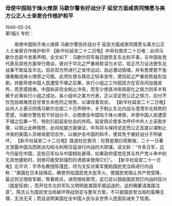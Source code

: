 ### 毋使中国陷于烽火燎原  马歇尔警告好战分子  延安方面咸表同情愿与美方公正人士亲密合作维护和平  

1946-05-24  
第1版()
专栏：

　　毋使中国陷于烽火燎原
    马歇尔警告好战分子
    延安方面咸表同情愿与美方公正人士亲密合作维护和平
    【新华社延安二十二日电】中央社南京二十日电：此间马歇尔总部今发表声明，全文如下：马歇尔将军每日就恢复东北和平事，与中国各党代表及其他方面举行商谈，彼对于华北之严重局势深为关切，现正尽力设法使东北战事不致延及华北。目前双方所进行之宣传运动，自必激动情绪，并有愈使若干急燥者酿成烽火燎原之可能。此项仇恨与猜忌之轻率宣传，使目前之严重局势益形加剧，并能导使中国人民遭受不堪之后果。执行小组之工作因双方在官兵间加强宣传，而至感困难，中国纵非完全制止冲突，而至少使其冲突局部化之努力则多半有赖于此等执行小组之成功，各小组中之美方代表，正以坚定而公正之努力，应付不仅包括艰难而且甘冒生命危险之局势，以谋改善现状。
    【新华社延安二十二日电】此间人士表示同情马歇尔总部二十日声明中，关于制止东北内战与澄清华北局势的愿望。马歇尔警告若干好战分子，企图使全中国陷于烽火燎原，并使中国人民遭受不堪之后果一节，特别引起延安社会的共鸣。延安舆论曾多次呼吁中外人士采取步骤，以阻止此种情势。此间权威方面保证，中共将与保持坚定而公正态度以谋制止冲突的美国人员继续密切合作，以维护全中国的和平，使其免于被好战分子所破坏。
    【新华社延安二十二日电】路透社伦敦讯：伦敦星期日观察报，二十一日著文泄露中国法西斯派勾结与利用日寇进行内战的大阴谋。该文称：“许多日军，迄今仍留在中国，这些日军似与中国相处甚得，如果政府感觉在其与共产党斗争中别无其他援助时，则很可能受到强烈的诱惑来使用它们”。
    【新华社延安二十一日电】北平讯：平市名教授陈瑾昆，顷为文反对美军援助国民党当局进行内战称：“美国在日本投降后，确曾供给国民党大批军火，使国民党阻止共产党受降，最近则又借给军舰，帮着练兵，进而借给款项，这已足以鼓励国民党打内战的狂兴（就是狂病），而开往东北的军队又明明是美国军舰运送的，这的确要请美国注意”。陈氏认为国民党当局破坏停战协定与整军方案，不只是国民党当局的蛮横无理，无法无天；而且说明美国在全中国人民与全世界人民面前减失了信用。  
